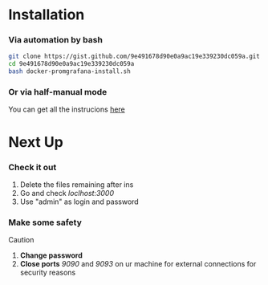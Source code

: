 # Installation

### Via automation by bash
```bash
git clone https://gist.github.com/9e491678d90e0a9ac19e339230dc059a.git
cd 9e491678d90e0a9ac19e339230dc059a
bash docker-promgrafana-install.sh
```

### Or via half-manual mode
You can get all the instrucions [here](https://gist.github.com/9e491678d90e0a9ac19e339230dc059a.git)

# Next Up
### Check it out
1. Delete the files remaining after ins
2. Go and check *loclhost:3000*
3. Use "admin" as login and password

### Make some safety
> [!CAUTION]
> 1. **Change password**
> 2. **Close ports** *9090* and *9093* on ur machine for external connections for security reasons
